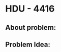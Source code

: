 # HDU - 4416
## About problem:


## Problem Idea:
<!--stackedit_data:
eyJoaXN0b3J5IjpbLTEyMzY2Mzg3MzZdfQ==
-->